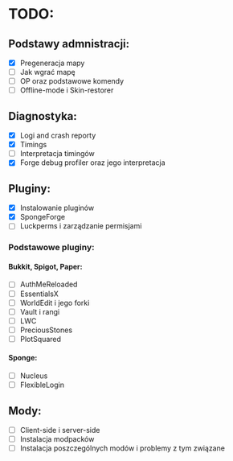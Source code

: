 # TODO:
## Podstawy admnistracji:
- [x] Pregeneracja mapy
- [ ] Jak wgrać mapę
- [ ] OP oraz podstawowe komendy
- [ ] Offline-mode i Skin-restorer

## Diagnostyka:
- [x] Logi and crash reporty
- [x] Timings
- [ ] Interpretacja timingów
- [x] Forge debug profiler oraz jego interpretacja

## Pluginy:
- [x] Instalowanie pluginów
- [x] SpongeForge
- [ ] Luckperms i zarządzanie permisjami

### Podstawowe pluginy:

#### Bukkit, Spigot, Paper:

- [ ] AuthMeReloaded
- [ ] EssentialsX
- [ ] WorldEdit i jego forki
- [ ] Vault i rangi
- [ ] LWC
- [ ] PreciousStones
- [ ] PlotSquared

#### Sponge:

- [ ] Nucleus
- [ ] FlexibleLogin

## Mody:
- [ ] Client-side i server-side
- [ ] Instalacja modpacków
- [ ] Instalacja poszczególnych modów i problemy z tym związane
